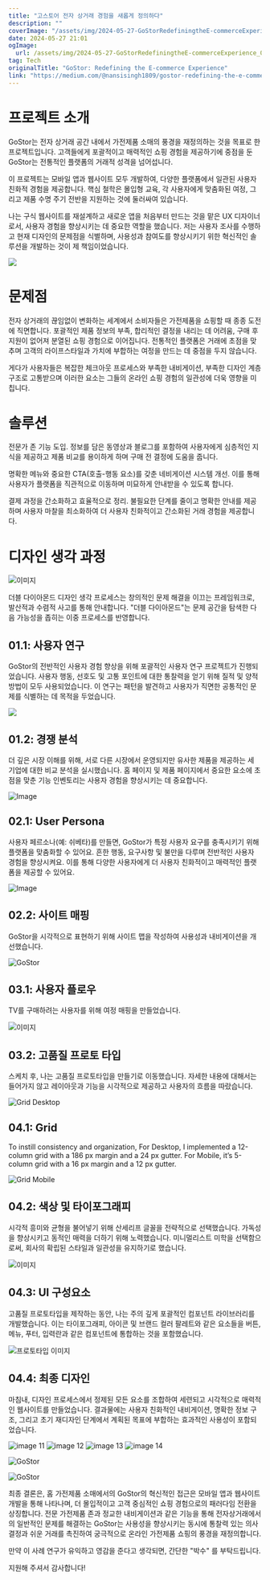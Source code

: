 ```yaml
---
title: "고스토어 전자 상거래 경험을 새롭게 정의하다"
description: ""
coverImage: "/assets/img/2024-05-27-GoStorRedefiningtheE-commerceExperience_0.png"
date: 2024-05-27 21:01
ogImage:
  url: /assets/img/2024-05-27-GoStorRedefiningtheE-commerceExperience_0.png
tag: Tech
originalTitle: "GoStor: Redefining the E-commerce Experience"
link: "https://medium.com/@nansisingh1809/gostor-redefining-the-e-commerce-experience-64306006c60f"
---
```


# 프로젝트 소개

GoStor는 전자 상거래 공간 내에서 가전제품 소매의 풍경을 재정의하는 것을 목표로 한 프로젝트입니다. 고객들에게 포괄적이고 매력적인 쇼핑 경험을 제공하기에 중점을 둔 GoStor는 전통적인 플랫폼의 거래적 성격을 넘어섭니다.

이 프로젝트는 모바일 앱과 웹사이트 모두 개발하여, 다양한 플랫폼에서 일관된 사용자 친화적 경험을 제공합니다. 핵심 철학은 몰입형 교육, 각 사용자에게 맞춤화된 여정, 그리고 제품 수명 주기 전반을 지원하는 것에 둘러싸여 있습니다.

나는 구식 웹사이트를 재설계하고 새로운 앱을 처음부터 만드는 것을 맡은 UX 디자이너로서, 사용자 경험을 향상시키는 데 중요한 역할을 했습니다. 저는 사용자 조사를 수행하고 현재 디자인의 문제점을 식별하며, 사용성과 참여도를 향상시키기 위한 혁신적인 솔루션을 개발하는 것이 제 책임이었습니다.

<div class="content-ad"></div>

<img src="/assets/img/2024-05-27-GoStorRedefiningtheE-commerceExperience_0.png" />

# 문제점

전자 상거래의 끊임없이 변화하는 세계에서 소비자들은 가전제품을 쇼핑할 때 종종 도전에 직면합니다. 포괄적인 제품 정보의 부족, 합리적인 결정을 내리는 데 어려움, 구매 후 지원이 없어져 분열된 쇼핑 경험으로 이어집니다. 전통적인 플랫폼은 거래에 초점을 맞추며 고객의 라이프스타일과 가치에 부합하는 여정을 만드는 데 중점을 두지 않습니다.

게다가 사용자들은 복잡한 체크아웃 프로세스와 부족한 내비게이션, 부족한 디자인 계층 구조로 고통받으며 이러한 요소는 그들의 온라인 쇼핑 경험의 일관성에 더욱 영향을 미칩니다.

<div class="content-ad"></div>

# 솔루션

전문가 존 기능 도입. 정보를 담은 동영상과 블로그를 포함하여 사용자에게 심층적인 지식을 제공하고 제품 비교를 용이하게 하며 구매 전 결정에 도움을 줍니다.

명확한 메뉴와 중요한 CTA(호출-행동 요소)를 갖춘 네비게이션 시스템 개선. 이를 통해 사용자가 플랫폼을 직관적으로 이동하며 미묘하게 안내받을 수 있도록 합니다.

결제 과정을 간소화하고 효율적으로 정리. 불필요한 단계를 줄이고 명확한 안내를 제공하며 사용자 마찰을 최소화하여 더 사용자 친화적이고 간소화된 거래 경험을 제공합니다.

<div class="content-ad"></div>

# 디자인 생각 과정

![이미지](/assets/img/2024-05-27-GoStorRedefiningtheE-commerceExperience_1.png)

더블 다이아몬드 디자인 생각 프로세스는 창의적인 문제 해결을 이끄는 프레임워크로, 발산적과 수렴적 사고를 통해 안내합니다. "더블 다이아몬드"는 문제 공간을 탐색한 다음 가능성을 좁히는 이중 프로세스를 반영합니다.

## 01.1: 사용자 연구

<div class="content-ad"></div>

GoStor의 전반적인 사용자 경험 향상을 위해 포괄적인 사용자 연구 프로젝트가 진행되었습니다. 사용자 행동, 선호도 및 고통 포인트에 대한 통찰력을 얻기 위해 질적 및 양적 방법이 모두 사용되었습니다. 이 연구는 패턴을 발견하고 사용자가 직면한 공통적인 문제를 식별하는 데 목적을 두었습니다.

<img src="/assets/img/2024-05-27-GoStorRedefiningtheE-commerceExperience_2.png" />

## 01.2: 경쟁 분석

더 깊은 시장 이해를 위해, 서로 다른 시장에서 운영되지만 유사한 제품을 제공하는 세 기업에 대한 비교 분석을 실시했습니다. 홈 페이지 및 제품 페이지에서 중요한 요소에 초점을 맞춘 기능 인벤토리는 사용자 경험을 향상시키는 데 중요합니다.

<div class="content-ad"></div>

![Image](/assets/img/2024-05-27-GoStorRedefiningtheE-commerceExperience_3.png)

## 02.1: User Persona

사용자 페르소나(예: 쉬베타)를 만들면, GoStor가 특정 사용자 요구를 충족시키기 위해 플랫폼을 맞춤화할 수 있어요. 흔한 행동, 요구사항 및 불만을 다루며 전반적인 사용자 경험을 향상시켜요. 이를 통해 다양한 사용자에게 더 사용자 친화적이고 매력적인 플랫폼을 제공할 수 있어요.

![Image](/assets/img/2024-05-27-GoStorRedefiningtheE-commerceExperience_4.png)

<div class="content-ad"></div>

## 02.2: 사이트 매핑

GoStor을 시각적으로 표현하기 위해 사이트 맵을 작성하여 사용성과 내비게이션을 개선했습니다.

![GoStor](/assets/img/2024-05-27-GoStorRedefiningtheE-commerceExperience_5.png)

## 03.1: 사용자 플로우

<div class="content-ad"></div>

TV를 구매하려는 사용자를 위해 여정 매핑을 만들었습니다.

![이미지](/assets/img/2024-05-27-GoStorRedefiningtheE-commerceExperience_6.png)

## 03.2: 고품질 프로토 타입

스케치 후, 나는 고품질 프로토타입을 만들기로 이동했습니다. 자세한 내용에 대해서는 들어가지 않고 레이아웃과 기능을 시각적으로 제공하고 사용자의 흐름을 따랐습니다.

<div class="content-ad"></div>

![Grid Desktop](/assets/img/2024-05-27-GoStorRedefiningtheE-commerceExperience_7.png)

## 04.1: Grid

To instill consistency and organization, For Desktop, I implemented a 12-column grid with a 186 px margin and a 24 px gutter.
For Mobile, it’s 5-column grid with a 16 px margin and a 12 px gutter.

![Grid Mobile](/assets/img/2024-05-27-GoStorRedefiningtheE-commerceExperience_8.png)

<div class="content-ad"></div>

## 04.2: 색상 및 타이포그래피

시각적 흥미와 균형을 불어넣기 위해 산세리프 글꼴을 전략적으로 선택했습니다. 가독성을 향상시키고 동적인 매력을 더하기 위해 노력했습니다. 미니멀리스트 미학을 선택함으로써, 회사의 확립된 스타일과 일관성을 유지하기로 했습니다.

![이미지](/assets/img/2024-05-27-GoStorRedefiningtheE-commerceExperience_9.png)

## 04.3: UI 구성요소

<div class="content-ad"></div>

고품질 프로토타입을 제작하는 동안, 나는 주의 깊게 포괄적인 컴포넌트 라이브러리를 개발했습니다. 이는 타이포그래피, 아이콘 및 브랜드 컬러 팔레트와 같은 요소들을 버튼, 메뉴, 푸터, 입력란과 같은 컴포넌트에 통합하는 것을 포함했습니다.

![프로토타입 이미지](/assets/img/2024-05-27-GoStorRedefiningtheE-commerceExperience_10.png)

## 04.4: 최종 디자인

마침내, 디자인 프로세스에서 정제된 모든 요소를 조합하여 세련되고 시각적으로 매력적인 웹사이트를 만들었습니다. 결과물에는 사용자 친화적인 내비게이션, 명확한 정보 구조, 그리고 초기 재디자인 단계에서 계획된 목표에 부합하는 효과적인 사용성이 포함되었습니다.

<div class="content-ad"></div>

![image 11](/assets/img/2024-05-27-GoStorRedefiningtheE-commerceExperience_11.png)
![image 12](/assets/img/2024-05-27-GoStorRedefiningtheE-commerceExperience_12.png)
![image 13](/assets/img/2024-05-27-GoStorRedefiningtheE-commerceExperience_13.png)
![image 14](/assets/img/2024-05-27-GoStorRedefiningtheE-commerceExperience_14.png)

<div class="content-ad"></div>

![GoStor](/assets/img/2024-05-27-GoStorRedefiningtheE-commerceExperience_15.png)

![GoStor](/assets/img/2024-05-27-GoStorRedefiningtheE-commerceExperience_16.png)

최종 결론은, 홈 가전제품 소매에서의 GoStor의 혁신적인 접근은 모바일 앱과 웹사이트 개발을 통해 나타나며, 더 몰입적이고 고객 중심적인 쇼핑 경험으로의 패러다임 전환을 상징합니다. 전문 가전제품 존과 정교한 내비게이션과 같은 기능을 통해 전자상거래에서의 일반적인 문제를 해결하는 GoStor는 사용성을 향상시키는 동시에 통찰력 있는 의사결정과 쉬운 거래를 촉진하여 궁극적으로 온라인 가전제품 쇼핑의 풍경을 재정의합니다.

만약 이 사례 연구가 유익하고 영감을 준다고 생각되면, 간단한 "박수" 를 부탁드립니다.

<div class="content-ad"></div>

지원해 주셔서 감사합니다!
